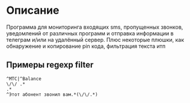 # Описание
Программа для мониторинга входящих sms, пропущенных звонков, уведомлений от различных программ и отправка информации в телеграм и/или на удалённый сервер.
Плюс некоторые плюшки, как обнаружение и копирование pin кода, фильтрация текста итп

## Примеры regexp filter
```
^MTC|^Balance
\/\/ .*
.*
^Этот абонент звонил вам.*(\/\/.*)
```
